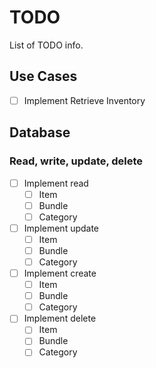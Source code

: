 # TODO

List of TODO info.

## Use Cases

- [ ] Implement Retrieve Inventory

## Database

### Read, write, update, delete

- [ ] Implement read
  - [ ] Item
  - [ ] Bundle
  - [ ] Category
- [ ] Implement update
  - [ ] Item
  - [ ] Bundle
  - [ ] Category
- [ ] Implement create
  - [ ] Item
  - [ ] Bundle
  - [ ] Category
- [ ] Implement delete
  - [ ] Item
  - [ ] Bundle
  - [ ] Category
